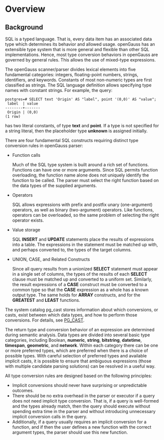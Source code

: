 # Overview<a name="EN-US_TOPIC_0242370471"></a>

## Background<a name="en-us_topic_0237122007_en-us_topic_0059778774_s2b7b7e4374fc4b6b9010857a056985ab"></a>

SQL is a typed language. That is, every data item has an associated data type which determines its behavior and allowed usage. openGauss has an extensible type system that is more general and flexible than other SQL implementations. Hence, most type conversion behaviors in openGauss are governed by general rules. This allows the use of mixed-type expressions.

The openGauss scanner/parser divides lexical elements into five fundamental categories: integers, floating-point numbers, strings, identifiers, and keywords. Constants of most non-numeric types are first classified as strings. The SQL language definition allows specifying type names with constant strings. For example, the query:

```
postgres=# SELECT text 'Origin' AS "label", point '(0,0)' AS "value";
 label  | value
--------+-------
 Origin | (0,0)
(1 row)
```

has two literal constants, of type  **text**  and  **point**. If a type is not specified for a string literal, then the placeholder type  **unknown**  is assigned initially.

There are four fundamental SQL constructs requiring distinct type conversion rules in openGauss parser:

-   Function calls

    Much of the SQL type system is built around a rich set of functions. Functions can have one or more arguments. Since SQL permits function overloading, the function name alone does not uniquely identify the function to be called. The parser must select the right function based on the data types of the supplied arguments.

-   Operators

    SQL allows expressions with prefix and postfix unary \(one-argument\) operators, as well as binary \(two-argument\) operators. Like functions, operators can be overloaded, so the same problem of selecting the right operator exists.

-   Value storage

    SQL  **INSERT**  and  **UPDATE**  statements place the results of expressions into a table. The expressions in the statement must be matched up with, and perhaps converted to, the types of the target columns.

-   UNION, CASE, and Related Constructs

    Since all query results from a unionized  **SELECT**  statement must appear in a single set of columns, the types of the results of each  **SELECT**  clause must be matched up and converted to a uniform set. Similarly, the result expressions of a  **CASE**  construct must be converted to a common type so that the  **CASE**  expression as a whole has a known output type. The same holds for  **ARRAY**  constructs, and for the  **GREATEST**  and  **LEAST**  functions.


The system catalog pg\_cast stores information about which conversions, or casts, exist between which data types, and how to perform those conversions. For details, see  [PG\_CAST](pg_cast.md).

The return type and conversion behavior of an expression are determined during semantic analysis. Data types are divided into several basic type categories, including Boolean,  **numeric**,  **string**,  **bitstring**,  **datetime**,  **timespan**,  **geometric**, and  **network**. Within each category there can be one or more preferred types, which are preferred when there is a choice of possible types. With careful selection of preferred types and available implicit casts, it is possible to ensure that ambiguous expressions \(those with multiple candidate parsing solutions\) can be resolved in a useful way.

All type conversion rules are designed based on the following principles:

-   Implicit conversions should never have surprising or unpredictable outcomes.
-   There should be no extra overhead in the parser or executor if a query does not need implicit type conversion. That is, if a query is well-formed and the types already match, then the query should execute without spending extra time in the parser and without introducing unnecessary implicit conversion calls in the query.
-   Additionally, if a query usually requires an implicit conversion for a function, and if then the user defines a new function with the correct argument types, the parser should use this new function.


